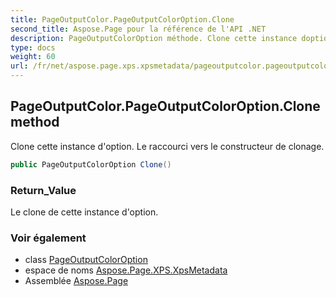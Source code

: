 ```yaml
---
title: PageOutputColor.PageOutputColorOption.Clone
second_title: Aspose.Page pour la référence de l'API .NET
description: PageOutputColorOption méthode. Clone cette instance doption. Le raccourci vers le constructeur de clonage.
type: docs
weight: 60
url: /fr/net/aspose.page.xps.xpsmetadata/pageoutputcolor.pageoutputcoloroption/clone/
---
```

## PageOutputColor.PageOutputColorOption.Clone method

Clone cette instance d'option. Le raccourci vers le constructeur de clonage.

```csharp
public PageOutputColorOption Clone()
```

### Return_Value

Le clone de cette instance d'option.

### Voir également

* class [PageOutputColorOption](../)
* espace de noms [Aspose.Page.XPS.XpsMetadata](../../pageoutputcolor.pageoutputcoloroption/)
* Assemblée [Aspose.Page](../../../)


